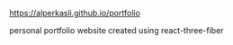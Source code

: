 https://alperkasli.github.io/portfolio

personal portfolio website
created using react-three-fiber



